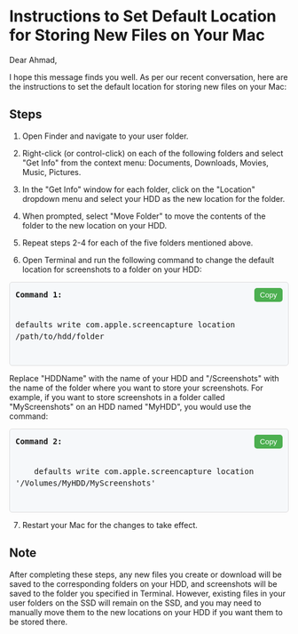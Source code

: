 # Instructions to Set Default Location for Storing New Files on Your Mac

Dear Ahmad,

I hope this message finds you well. As per our recent conversation, here are the instructions to set the default location for storing new files on your Mac:

## Steps

1. Open Finder and navigate to your user folder.

2. Right-click (or control-click) on each of the following folders and select "Get Info" from the context menu: Documents, Downloads, Movies, Music, Pictures.

3. In the "Get Info" window for each folder, click on the "Location" dropdown menu and select your HDD as the new location for the folder.

4. When prompted, select "Move Folder" to move the contents of the folder to the new location on your HDD.

5. Repeat steps 2-4 for each of the five folders mentioned above.

6. Open Terminal and run the following command to change the default location for screenshots to a folder on your HDD:

<!-- First code block -->
<div style="background-color: #f6f8fa; border: 1px solid #ddd; border-radius: 5px; padding: 10px; font-size: 14px; line-height: 1.5; font-family: monospace;">
  <div style="display: flex; align-items: center; justify-content: space-between;">
    <span style="font-weight: bold;">Command 1:</span>
    <button onclick="copyCode1()" style="background-color: #4CAF50; border: none; color: white; border-radius: 5px; padding: 5px 10px; cursor: pointer;">Copy</button>
  </div>
  <pre style="white-space: pre-wrap; word-wrap: break-word; margin: 10px 0;">
    <!-- your code goes here -->
defaults write com.apple.screencapture location /path/to/hdd/folder
  </pre>
</div>

<script>
function copyCode1() {
  const code = document.querySelector('#code1 pre');
  const range = document.createRange();
  range.selectNode(code);
  window.getSelection().addRange(range);
  try {
    document.execCommand('copy');
    console.log('Code 1 copied to clipboard');
  } catch (err) {
    console.log('Failed to copy Code 1 to clipboard');
  }
  window.getSelection().removeAllRanges();
}
</script>



Replace "HDDName" with the name of your HDD and "/Screenshots" with the name of the folder where you want to store your screenshots. For example, if you want to store screenshots in a folder called "MyScreenshots" on an HDD named "MyHDD", you would use the command:

<!-- Second code block -->
<div style="background-color: #f6f8fa; border: 1px solid #ddd; border-radius: 5px; padding: 10px; font-size: 14px; line-height: 1.5; font-family: monospace;">
  <div style="display: flex; align-items: center; justify-content: space-between;">
    <span style="font-weight: bold;">Command 2:</span>
    <button onclick="copyCode2()" style="background-color: #4CAF50; border: none; color: white; border-radius: 5px; padding: 5px 10px; cursor: pointer;">Copy</button>
  </div>
  <pre style="white-space: pre-wrap; word-wrap: break-word; margin: 10px 0;">
    <!-- your code goes here -->
    defaults write com.apple.screencapture location '/Volumes/MyHDD/MyScreenshots'
  </pre>
</div>

<script>
function copyCode2() {
  const code = document.querySelector('#code2 pre');
  const range = document.createRange();
  range.selectNode(code);
  window.getSelection().addRange(range);
  try {
    document.execCommand('copy');
    console.log('Code 2 copied to clipboard');
  } catch (err) {
    console.log('Failed to copy Code 2 to clipboard');
  }
  window.getSelection().removeAllRanges();
}
</script>




7. Restart your Mac for the changes to take effect.

## Note

After completing these steps, any new files you create or download will be saved to the corresponding folders on your HDD, and screenshots will be saved to the folder you specified in Terminal. However, existing files in your user folders on the SSD will remain on the SSD, and you may need to manually move them to the new locations on your HDD if you want them to be stored there.
